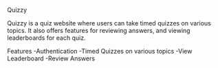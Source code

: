 Quizzy

Quizzy is a quiz website where users can take timed quizzes on various topics. It also offers features for reviewing answers, and viewing leaderboards for each quiz.

Features
-Authentication
-Timed Quizzes on various topics
-View Leaderboard
-Review Answers
